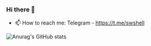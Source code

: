 ### Hi there 👋

- 📫 How to reach me: Telegram - https://t.me/swshell


![Anurag's GitHub stats](https://github-readme-stats.vercel.app/api?username=stwshark&theme=light&show_icons=false)
